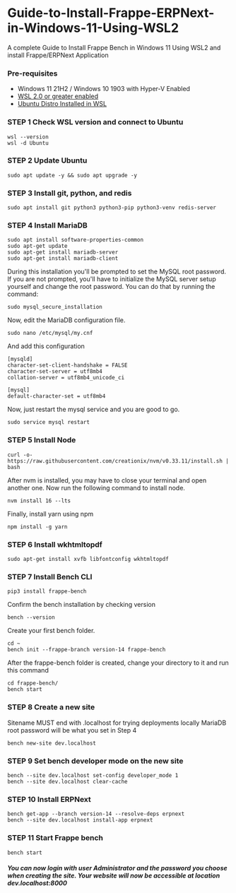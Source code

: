 # Guide-to-Install-Frappe-ERPNext-in-Windows-11-Using-WSL2

A complete Guide to Install Frappe Bench in Windows 11 Using WSL2 and install Frappe/ERPNext Application

### Pre-requisites 

- Windows 11 21H2 / Windows 10 1903 with Hyper-V Enabled
- [WSL 2.0 or greater enabled](https://learn.microsoft.com/en-us/windows/wsl/install#install-wsl-command)
- [Ubuntu Distro Installed in WSL](https://learn.microsoft.com/en-us/windows/wsl/install#change-the-default-linux-distribution-installed)

### STEP 1 Check WSL version and connect to Ubuntu

	wsl --version
	wsl -d Ubuntu

### STEP 2  Update Ubuntu

	sudo apt update -y && sudo apt upgrade -y

### STEP 3  Install git, python, and redis

	sudo apt install git python3 python3-pip python3-venv redis-server

### STEP 4  Install MariaDB

	sudo apt install software-properties-common
 	sudo apt-get update
	sudo apt-get install mariadb-server
 	sudo apt-get install mariadb-client

During this installation you'll be prompted to set the MySQL root password. If you are not prompted, you'll have to initialize the MySQL server setup yourself and change the root password. You can do that by running the command:

	sudo mysql_secure_installation

Now, edit the MariaDB configuration file.

	sudo nano /etc/mysql/my.cnf

And add this configuration

	[mysqld]
	character-set-client-handshake = FALSE
	character-set-server = utf8mb4
	collation-server = utf8mb4_unicode_ci
	
	[mysql]
	default-character-set = utf8mb4

Now, just restart the mysql service and you are good to go.

	sudo service mysql restart

### STEP 5 Install Node

	curl -o- https://raw.githubusercontent.com/creationix/nvm/v0.33.11/install.sh | bash

After nvm is installed, you may have to close your terminal and open another one. Now run the following command to install node.

	nvm install 16 --lts

Finally, install yarn using npm

	npm install -g yarn

### STEP 6 Install wkhtmltopdf

	sudo apt-get install xvfb libfontconfig wkhtmltopdf

### STEP 7 Install Bench CLI

	pip3 install frappe-bench

Confirm the bench installation by checking version

	bench --version
 
Create your first bench folder.

	cd ~
	bench init --frappe-branch version-14 frappe-bench

After the frappe-bench folder is created, change your directory to it and run this command

	cd frappe-bench/
 	bench start

### STEP 8 Create a new site

Sitename MUST end with .localhost for trying deployments locally
MariaDB root password will be what you set in Step 4
    
	bench new-site dev.localhost
   
### STEP 9 Set bench developer mode on the new site

	bench --site dev.localhost set-config developer_mode 1
	bench --site dev.localhost clear-cache   
    
### STEP 10 Install ERPNext

	bench get-app --branch version-14 --resolve-deps erpnext
	bench --site dev.localhost install-app erpnext
 
### STEP 11 Start Frappe bench

	bench start

##### You can now login with user Administrator and the password you choose when creating the site. Your website will now be accessible at location dev.localhost:8000
